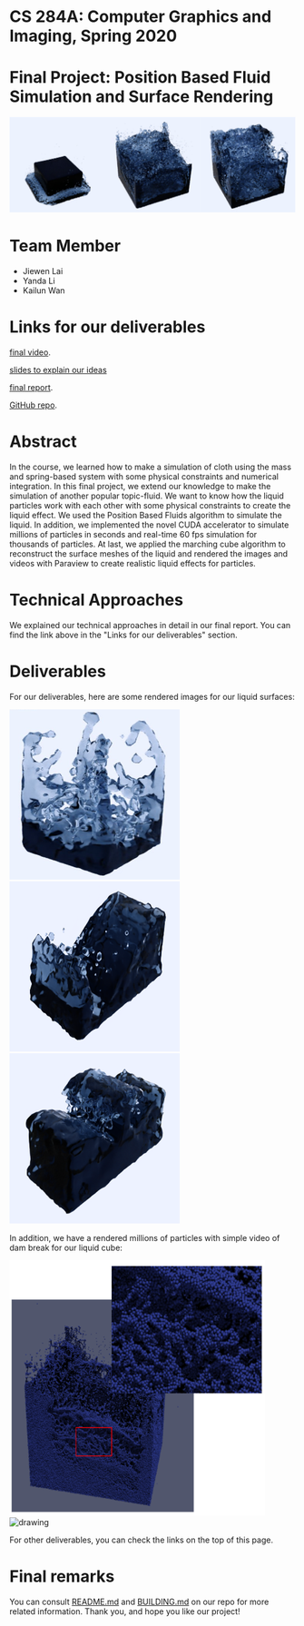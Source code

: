 # CS 284A: Computer Graphics and Imaging, Spring 2020

# Final Project: Position Based Fluid Simulation and Surface Rendering

![Alt Text](teaser.png)

#  Team Member

- Jiewen Lai
- Yanda Li
- Kailun Wan

# Links for our deliverables

[final video](https://youtu.be/SfTIv-HlWFM). 

[slides to explain our ideas](https://docs.google.com/presentation/d/1VrIeeL3HWLHeoGgKl4LTh8TZWxva0XWIZIpgnCNel8A/edit?usp=sharing) 

[final report](https://drive.google.com/file/d/14NBuwOkBv4B0xg0AGVYWsEsgpjXjXg6a/view?usp=sharing).

[GitHub repo](https://github.com/CTKnight/FluidSimulator).

# Abstract

In the course, we learned how to make a simulation of cloth using the mass and spring-based system with some physical constraints and numerical integration. In this final project, we extend our knowledge to make the simulation of another popular topic-fluid. We want to know how the liquid particles work with each other with some physical constraints to create the liquid effect. We used the Position Based Fluids algorithm to simulate the liquid. In addition, we implemented the novel CUDA accelerator to simulate millions of particles in seconds and real-time 60 fps simulation for thousands of particles. At last, we applied the marching cube algorithm to reconstruct the surface meshes of the liquid and rendered the images and videos with Paraview to create realistic liquid effects for particles.

# Technical Approaches

We explained our technical approaches in detail in our final report. You can find the link above in the "Links for our deliverables" section.

# Deliverables

For our deliverables, here are some rendered images for our liquid surfaces:

<img src="large_frame.png" alt="drawing" width="300" height="300"/> <img src="one_frame.png" alt="drawing" width="300" height="300"/> <img src="double_frame.png" alt="drawing" width="300" height="300"/>

In addition, we have a rendered millions of particles with simple video of dam break for our liquid cube:

<img src="million_particle_frame.png" alt="drawing" width="450" height="450"/> <img src="large30images.gif" alt="drawing" width="450" height="450"/> 

For other deliverables, you can check the links on the top of this page.

# Final remarks

You can consult [README.md](https://github.com/CTKnight/FluidSimulator/blob/master/README.md) and [BUILDING.md](https://github.com/CTKnight/FluidSimulator/blob/master/BUILDING.md) on our repo for more related information. Thank you, and hope you like our project!

